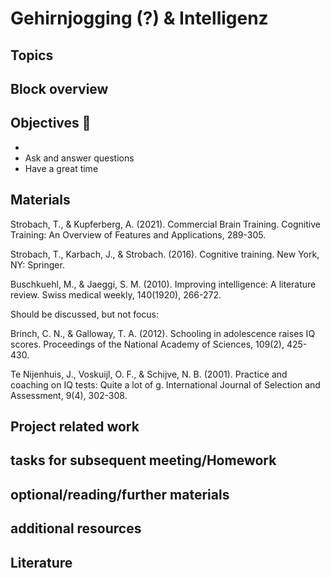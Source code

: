 # Gehirnjogging (?) & Intelligenz



## Topics 


## Block overview


## Objectives 📍

- 
- Ask and answer questions
- Have a great time


## Materials

Strobach, T., & Kupferberg, A. (2021). Commercial Brain Training. Cognitive Training: An Overview of Features and Applications, 289-305.

Strobach, T., Karbach, J., & Strobach. (2016). Cognitive training. New York, NY: Springer.

Buschkuehl, M., & Jaeggi, S. M. (2010). Improving intelligence: A literature review. Swiss medical weekly, 140(1920), 266-272.

Should be discussed, but not focus:

Brinch, C. N., & Galloway, T. A. (2012). Schooling in adolescence raises IQ scores. Proceedings of the National Academy of Sciences, 109(2), 425-430.

Te Nijenhuis, J., Voskuijl, O. F., & Schijve, N. B. (2001). Practice and coaching on IQ tests: Quite a lot of g. International Journal of Selection and Assessment, 9(4), 302-308.


## Project related work


## tasks for subsequent meeting/Homework



## optional/reading/further materials


## additional resources


## Literature


